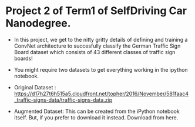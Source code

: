 # Project 2 of Term1 of SelfDriving Car Nanodegree.

* In this project, we get to the nitty gritty details of defining and training a ConvNet architecture to succesfully classify the German Traffic Sign Board dataset which consists of 43 different classes of traffic sign boards!

* You might require two datasets to get everything working in the ipython notebook.

* Original  Dataset : https://d17h27t6h515a5.cloudfront.net/topher/2016/November/581faac4_traffic-signs-data/traffic-signs-data.zip

* Augmented Dataset: This can be created from the iPython notebook itself. But, if you prefer to download it instead. Download from here. 
